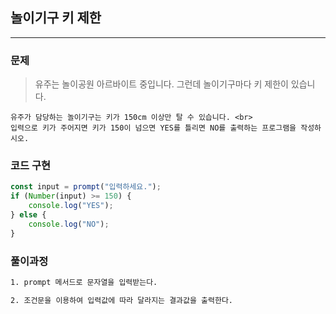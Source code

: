 ## 놀이기구 키 제한

---

### 문제

> 유주는 놀이공원 아르바이트 중입니다. 그런데 놀이기구마다 키 제한이 있습니다.<br>

    유주가 담당하는 놀이기구는 키가 150cm 이상만 탈 수 있습니다. <br>
    입력으로 키가 주어지면 키가 150이 넘으면 YES를 틀리면 NO를 출력하는 프로그램을 작성하시오.

### 코드 구현

```js
const input = prompt("입력하세요.");
if (Number(input) >= 150) {
    console.log("YES");
} else {
    console.log("NO");
}
```

### 풀이과정

```txt
1. prompt 메서드로 문자열을 입력받는다.

2. 조건문을 이용하여 입력값에 따라 달라지는 결과값을 출력한다.
```
